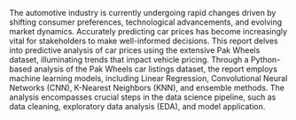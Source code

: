 The automotive industry is currently undergoing rapid changes driven by shifting consumer
preferences, technological advancements, and evolving market dynamics. Accurately
predicting car prices has become increasingly vital for stakeholders to make well-informed
decisions. This report delves into predictive analysis of car prices using the extensive Pak
Wheels dataset, illuminating trends that impact vehicle pricing. Through a Python-based
analysis of the Pak Wheels car listings dataset, the report employs machine learning models,
including Linear Regression, Convolutional Neural Networks (CNN), K-Nearest Neighbors
(KNN), and ensemble methods. The analysis encompasses crucial steps in the data science
pipeline, such as data cleaning, exploratory data analysis (EDA), and model application.
